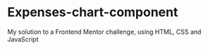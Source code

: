 # Expenses-chart-component
My solution to a Frontend Mentor challenge, using HTML, CSS and JavaScript
